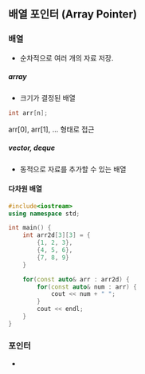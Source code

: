 ## 배열 포인터 (Array Pointer)

### 배열
- 순차적으로 여러 개의 자료 저장.
##### array
- 크기가 결정된 배열
```cpp
int arr[n];
```
arr[0], arr[1], ... 형태로 접근

##### vector, deque
- 동적으로 자료를 추가할 수 있는 배열

#### 다차원 배열
```cpp
#include<iostream>
using namespace std;

int main() {
    int arr2d[3][3] = {
        {1, 2, 3},
        {4, 5, 6},
        {7, 8, 9}
    }

    for(const auto& arr : arr2d) {
        for(const auto& num : arr) {
            cout << num + " ";
        }
        cout << endl;
    }
}
```


### 포인터
- 